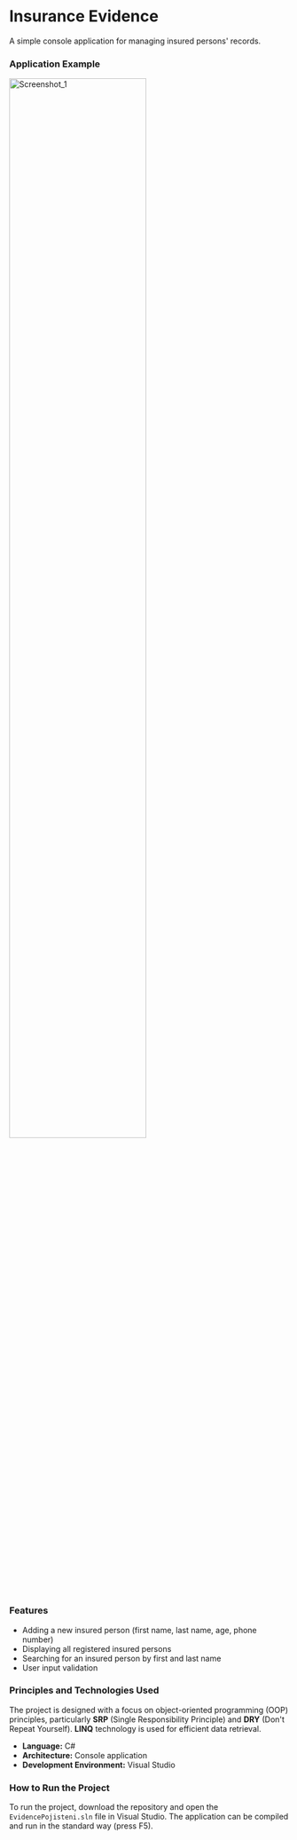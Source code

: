 # Insurance Evidence
A simple console application for managing insured persons' records.

### **Application Example**

<img width="70%" alt="Screenshot_1" src="https://github.com/user-attachments/assets/dd23b4e5-d0b6-4119-99aa-6f2caa5894c7" />

### **Features**
* Adding a new insured person (first name, last name, age, phone number)
* Displaying all registered insured persons
* Searching for an insured person by first and last name
* User input validation

### **Principles and Technologies Used**
The project is designed with a focus on object-oriented programming (OOP) principles, particularly **SRP** (Single Responsibility Principle) and **DRY** (Don't Repeat Yourself). **LINQ** technology is used for efficient data retrieval.

* **Language:** C#
* **Architecture:** Console application
* **Development Environment:** Visual Studio

### **How to Run the Project**
To run the project, download the repository and open the `EvidencePojisteni.sln` file in Visual Studio. The application can be compiled and run in the standard way (press F5).
